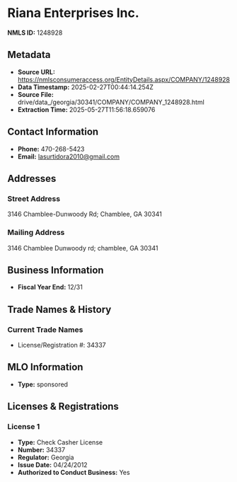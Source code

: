 # Riana Enterprises Inc.

**NMLS ID:** 1248928

## Metadata
- **Source URL:** https://nmlsconsumeraccess.org/EntityDetails.aspx/COMPANY/1248928
- **Data Timestamp:** 2025-02-27T00:44:14.254Z
- **Source File:** drive/data_/georgia/30341/COMPANY/COMPANY_1248928.html
- **Extraction Time:** 2025-05-27T11:56:18.659076

## Contact Information
- **Phone:** 470-268-5423
- **Email:** lasurtidora2010@gmail.com

## Addresses
### Street Address
3146 Chamblee-Dunwoody Rd; Chamblee, GA 30341

### Mailing Address
3146 Chamblee Dunwoody rd; chamblee, GA 30341

## Business Information
- **Fiscal Year End:** 12/31

## Trade Names & History
### Current Trade Names
- License/Registration #: 34337

## MLO Information
- **Type:** sponsored

## Licenses & Registrations

### License 1
- **Type:** Check Casher License
- **Number:** 34337
- **Regulator:** Georgia
- **Issue Date:** 04/24/2012
- **Authorized to Conduct Business:** Yes
